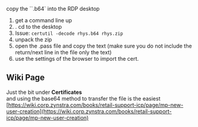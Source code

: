 copy the ``.b64` into the RDP desktop

1. get a command line up  
2. . cd to the desktop 
3. Issue: `certutil -decode rhys.b64 rhys.zip`
4. unpack the zip  
5. open the .pass file and copy the text (make sure you do not include the return/next line in the file only the text)  
6. use the settings of the browser to import the cert. 

## Wiki Page 
Just the bit under **Certificates**  
and using the base64 method to transfer the file is the easiest  
[https://wiki.corp.zynstra.com/books/retail-support-icp/page/mp-new-user-creation](https://wiki.corp.zynstra.com/books/retail-support-icp/page/mp-new-user-creation)